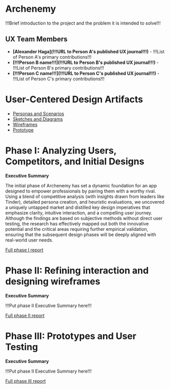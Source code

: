 # Archenemy

!!!Brief introduction to the project and the problem it is intended to solve!!!

## UX Team Members

* **[Alexander Haga](!!!URL to Person A's published UX journal!!!)** - !!!List of Person A's primary contributions!!!
* **[!!!Person B name!!!](!!!URL to Person B's published UX journal!!!)** - !!!List of Person B's primary contributions!!!
* **[!!!Person C name!!!](!!!URL to Person C's published UX journal!!!)** - !!!List of Person C's primary contributions!!!

# User-Centered Design Artifacts

* [Personas and Scenarios](personas/)
* [Sketches and Diagrams](sketches/)
* [Wireframes](wireframes/)
* [Prototype](#)

# Phase I: Analyzing Users, Competitors, and Initial Designs

**Executive Summary**

The initial phase of Archenemy has set a dynamic foundation for an app designed to empower professionals by pairing them with a worthy rival. Using a blend of competitive analysis (with insights drawn from leaders like Tinder), detailed persona creation, and heuristic evaluations, we uncovered a uniquely untapped market and distilled key design imperatives that emphasize clarity, intuitive interaction, and a compelling user journey. Although the findings are based on subjective methods without direct user testing, the research has effectively mapped out both the innovative potential and the critical areas requiring further empirical validation, ensuring that the subsequent design phases will be deeply aligned with real-world user needs.

[Full phase I report](phaseI/)

# Phase II: Refining interaction and designing wireframes

**Executive Summary**

!!!Put phase II Executive Summary here!!!

[Full phase II report](phaseII/)

# Phase III: Prototypes and User Testing

**Executive Summary**

!!!Put phase II Executive Summary here!!!

[Full phase III report](phaseIII/)
